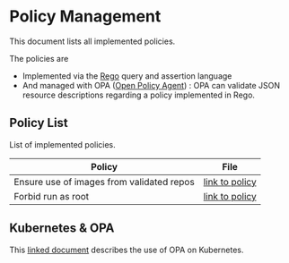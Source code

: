 # Policy Management

This document lists all implemented policies.

The policies are 
* Implemented via the [Rego](https://www.openpolicyagent.org/docs/latest/policy-language/) query and assertion language 
* And managed with OPA ([Open Policy Agent](https://www.openpolicyagent.org/)) : OPA can validate JSON resource descriptions regarding a policy implemented in Rego.

## Policy List 

List of implemented policies.

| Policy  | File  |
|---|---|
| Ensure use of images from validated repos  | [link to policy](ensure-only-validated-repo/ensure-only-validated-repo.rego)  |
| Forbid run as root  | [link to policy](forbid-run-as-root-user/forbid-run-as-root-user.rego)  |


## Kubernetes & OPA

This [linked document](./POLICIES-K8S.md) describes the use of OPA on Kubernetes.